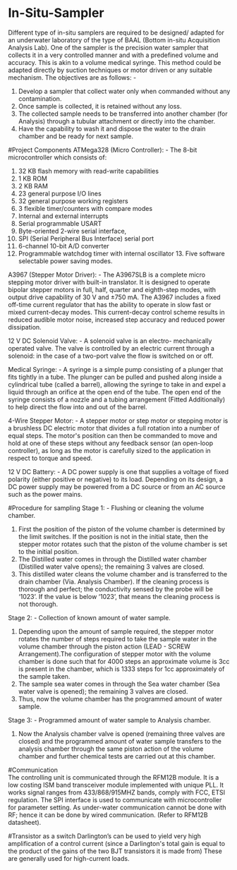 # In-Situ-Sampler

Different type of in-situ samplers are required to be designed/ adapted for an underwater laboratory of the type of BAAL (Bottom in-situ Acquisition Analysis Lab). One of the sampler is the precision water sampler that collects it in a very controlled manner and with a predefined volume and accuracy. This is akin to a volume medical syringe. This method could be adapted directly by suction techniques or motor driven or any suitable mechanism. The objectives are as follows: -
1. Develop a sampler that collect water only when commanded without any contamination.
2. Once sample is collected, it is retained without any loss.
3. The collected sample needs to be transferred into another chamber (for Analysis) through a tubular attachment or directly into the chamber.
4. Have the capability to wash it and dispose the water to the drain chamber and be ready for next sample.

#Project Components
ATMega328 (Micro Controller): -
The 8-bit microcontroller which consists of:
1. 32 KB flash memory with read-write capabilities
2. 1 KB ROM
3. 2 KB RAM
4. 23 general purpose I/O lines
5. 32 general purpose working registers
6. 3 flexible timer/counters with compare modes
7. Internal and external interrupts
8. Serial programmable USART
9. Byte-oriented 2-wire serial interface,
10. SPI (Serial Peripheral Bus Interface) serial port
11. 6-channel 10-bit A/D converter
12. Programmable watchdog timer with internal oscillator 13. Five software selectable power saving modes.

A3967 (Stepper Motor Driver): -
The A3967SLB is a complete micro stepping motor driver with built-in translator. It is designed to operate bipolar stepper motors in full, half, quarter and eighth-step modes, with output drive capability of 30 V and ±750 mA. The A3967 includes a fixed off-time current regulator that has the ability to operate in slow fast or mixed current-decay modes. This current-decay control scheme results in reduced audible motor noise, increased step accuracy and reduced power dissipation.

12 V DC Solenoid Valve: - A solenoid valve is an electro- mechanically operated valve. The valve is controlled by an electric current through a solenoid: in the case of a two-port valve the flow is switched on or off.

Medical Syringe: - A syringe is a simple pump consisting of a plunger that fits tightly in a tube. The plunger can be pulled and pushed along inside a cylindrical tube (called a barrel), allowing the syringe to take in and expel a liquid through an orifice at the open end of the tube. The open end of the syringe consists of a nozzle and a tubing arrangement (Fitted Additionally) to help direct the flow into and out of the barrel.

4-Wire Stepper Motor: - A stepper motor or step motor or stepping motor is a brushless DC electric motor that divides a full rotation into a number of equal steps. The motor's position can then be commanded to move and hold at one of these steps without any feedback sensor (an open-loop controller), as long as the motor is carefully sized to the application in respect to torque and speed.

12 V DC Battery: - A DC power supply is one that supplies a voltage of fixed polarity (either positive or negative) to its load. Depending on its design, a DC power supply may be powered from a DC source or from an AC source such as the power mains. 

#Procedure for sampling
Stage 1: - Flushing or cleaning the volume chamber.
1. First the position of the piston of the volume chamber is determined by the limit switches. If the position is not in the initial state, then the stepper motor rotates such that the piston of the volume chamber is set to the initial position.
2. The Distilled water comes in through the Distilled water chamber (Distilled water valve opens); the remaining 3 valves are closed.
3. This distilled water cleans the volume chamber and is transferred to the drain chamber (Via. Analysis Chamber). If the cleaning process is thorough and perfect; the conductivity sensed by the probe will be ‘1023’. If the value is below ‘1023’, that means the cleaning process is not thorough.

Stage 2: - Collection of known amount of water sample.
1. Depending upon the amount of sample required, the stepper motor rotates the number of steps required to take the sample water in the volume chamber through the piston action (LEAD - SCREW Arrangement).The configuration of stepper motor with the volume chamber is done such that for 4000 steps an approximate volume is 3cc is present in the chamber, which is 1333 steps for 1cc approximately of the sample taken.
2. The sample sea water comes in through the Sea water chamber (Sea water valve is opened); the remaining 3 valves are closed.
3. Thus, now the volume chamber has the programmed amount of water sample.

Stage 3: - Programmed amount of water sample to Analysis chamber.
1. Now the Analysis chamber valve is opened (remaining three valves are closed) and the programmed amount of water sample transfers to the analysis chamber through the same piston action of the volume chamber and further chemical tests are carried out at this chamber.

#Communication  
The controlling unit is communicated through the RFM12B module. It is a low costing ISM band transceiver module implemented with unique PLL. It works signal ranges from 433/868/915MHZ bands, comply with FCC, ETSI regulation. The SPI interface is used to communicate with microcontroller for parameter setting. As under-water communication cannot be done with RF; hence it can be done by wired communication. (Refer to RFM12B datasheet).

#Transistor as a switch
Darlington’s can be used to yield very high amplification of a control current (since a Darlington's total gain is
equal to the product of the gains of the two BJT transistors it is made from) These are generally used for high-current loads.
